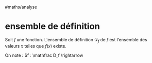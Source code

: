 #maths/analyse 
# ensemble de définition
Soit $f$ une fonction. L'ensemble de définition $\mathscr D_f$ de $f$ est l'ensemble des valeurs $x$ telles que $f(x)$ existe.

On note : $f : \mathfrac D_f \rightarrow 